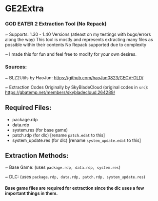 # GE2Extra
### GOD EATER 2 Extraction Tool (No Repack)

~ Supports: 1.30 - 1.40 Versions (atleast on my testings with bugs/errors along the way)
This tool is mostly and represents extracting many files as possible within their contents
No Repack supported due to complexity

~ I made this for fun and feel free to modify for your own desires.

### Sources:

~ BLZ2Utils by HaoJun: https://github.com/haoJun0823/GECV-OLD/

~ Extraction Codes Originally by SkyBladeCloud (original codes in `src`): https://gbatemp.net/members/skybladecloud.264289/

## Required Files:
- package.rdp
- data.rdp
- system.res (for base game)
- patch.rdp (for dlc) [rename `patch.edat` to this]
- system_update.res (for dlc) [rename `system_update.edat` to this]

## Extraction Methods:
~ Base Game: (uses `package.rdp, data.rdp, system.res`)

~ DLC: (uses `package.rdp, data.rdp, patch.rdp, system_update.res`)


#### Base game files are required for extraction since the dlc uses a few important things in them.
